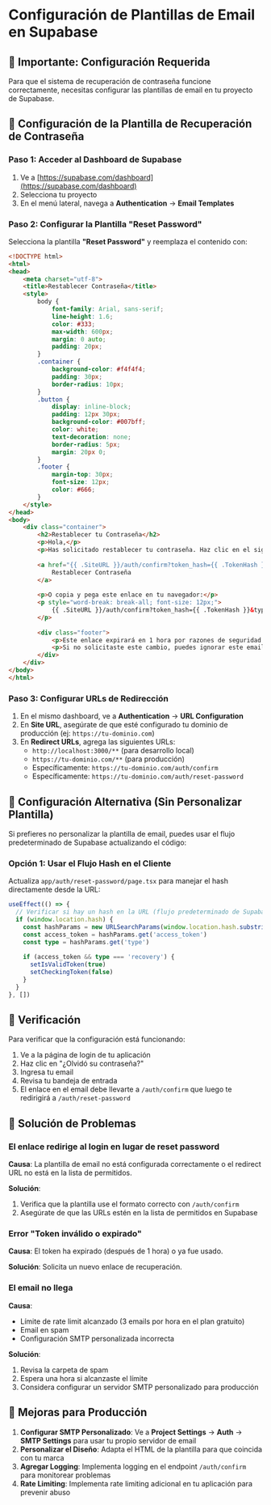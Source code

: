 # Configuración de Plantillas de Email en Supabase

## 🚨 Importante: Configuración Requerida

Para que el sistema de recuperación de contraseña funcione correctamente, necesitas configurar las plantillas de email en tu proyecto de Supabase.

## 📧 Configuración de la Plantilla de Recuperación de Contraseña

### Paso 1: Acceder al Dashboard de Supabase

1. Ve a [https://supabase.com/dashboard](https://supabase.com/dashboard)
2. Selecciona tu proyecto
3. En el menú lateral, navega a **Authentication** → **Email Templates**

### Paso 2: Configurar la Plantilla "Reset Password"

Selecciona la plantilla **"Reset Password"** y reemplaza el contenido con:

```html
<!DOCTYPE html>
<html>
<head>
    <meta charset="utf-8">
    <title>Restablecer Contraseña</title>
    <style>
        body {
            font-family: Arial, sans-serif;
            line-height: 1.6;
            color: #333;
            max-width: 600px;
            margin: 0 auto;
            padding: 20px;
        }
        .container {
            background-color: #f4f4f4;
            padding: 30px;
            border-radius: 10px;
        }
        .button {
            display: inline-block;
            padding: 12px 30px;
            background-color: #007bff;
            color: white;
            text-decoration: none;
            border-radius: 5px;
            margin: 20px 0;
        }
        .footer {
            margin-top: 30px;
            font-size: 12px;
            color: #666;
        }
    </style>
</head>
<body>
    <div class="container">
        <h2>Restablecer tu Contraseña</h2>
        <p>Hola,</p>
        <p>Has solicitado restablecer tu contraseña. Haz clic en el siguiente botón para continuar:</p>
        
        <a href="{{ .SiteURL }}/auth/confirm?token_hash={{ .TokenHash }}&type=recovery" class="button">
            Restablecer Contraseña
        </a>
        
        <p>O copia y pega este enlace en tu navegador:</p>
        <p style="word-break: break-all; font-size: 12px;">
            {{ .SiteURL }}/auth/confirm?token_hash={{ .TokenHash }}&type=recovery
        </p>
        
        <div class="footer">
            <p>Este enlace expirará en 1 hora por razones de seguridad.</p>
            <p>Si no solicitaste este cambio, puedes ignorar este email de forma segura.</p>
        </div>
    </div>
</body>
</html>
```

### Paso 3: Configurar URLs de Redirección

1. En el mismo dashboard, ve a **Authentication** → **URL Configuration**
2. En **Site URL**, asegúrate de que esté configurado tu dominio de producción (ej: `https://tu-dominio.com`)
3. En **Redirect URLs**, agrega las siguientes URLs:
   - `http://localhost:3000/**` (para desarrollo local)
   - `https://tu-dominio.com/**` (para producción)
   - Específicamente: `https://tu-dominio.com/auth/confirm`
   - Específicamente: `https://tu-dominio.com/auth/reset-password`

## 🔧 Configuración Alternativa (Sin Personalizar Plantilla)

Si prefieres no personalizar la plantilla de email, puedes usar el flujo predeterminado de Supabase actualizando el código:

### Opción 1: Usar el Flujo Hash en el Cliente

Actualiza `app/auth/reset-password/page.tsx` para manejar el hash directamente desde la URL:

```typescript
useEffect(() => {
  // Verificar si hay un hash en la URL (flujo predeterminado de Supabase)
  if (window.location.hash) {
    const hashParams = new URLSearchParams(window.location.hash.substring(1))
    const access_token = hashParams.get('access_token')
    const type = hashParams.get('type')
    
    if (access_token && type === 'recovery') {
      setIsValidToken(true)
      setCheckingToken(false)
    }
  }
}, [])
```

## 📝 Verificación

Para verificar que la configuración está funcionando:

1. Ve a la página de login de tu aplicación
2. Haz clic en "¿Olvidó su contraseña?"
3. Ingresa tu email
4. Revisa tu bandeja de entrada
5. El enlace en el email debe llevarte a `/auth/confirm` que luego te redirigirá a `/auth/reset-password`

## 🐛 Solución de Problemas

### El enlace redirige al login en lugar de reset password

**Causa**: La plantilla de email no está configurada correctamente o el redirect URL no está en la lista de permitidos.

**Solución**: 
1. Verifica que la plantilla use el formato correcto con `/auth/confirm`
2. Asegúrate de que las URLs estén en la lista de permitidos en Supabase

### Error "Token inválido o expirado"

**Causa**: El token ha expirado (después de 1 hora) o ya fue usado.

**Solución**: Solicita un nuevo enlace de recuperación.

### El email no llega

**Causa**: 
- Límite de rate limit alcanzado (3 emails por hora en el plan gratuito)
- Email en spam
- Configuración SMTP personalizada incorrecta

**Solución**:
1. Revisa la carpeta de spam
2. Espera una hora si alcanzaste el límite
3. Considera configurar un servidor SMTP personalizado para producción

## 🚀 Mejoras para Producción

1. **Configurar SMTP Personalizado**: Ve a **Project Settings** → **Auth** → **SMTP Settings** para usar tu propio servidor de email
2. **Personalizar el Diseño**: Adapta el HTML de la plantilla para que coincida con tu marca
3. **Agregar Logging**: Implementa logging en el endpoint `/auth/confirm` para monitorear problemas
4. **Rate Limiting**: Implementa rate limiting adicional en tu aplicación para prevenir abuso 
